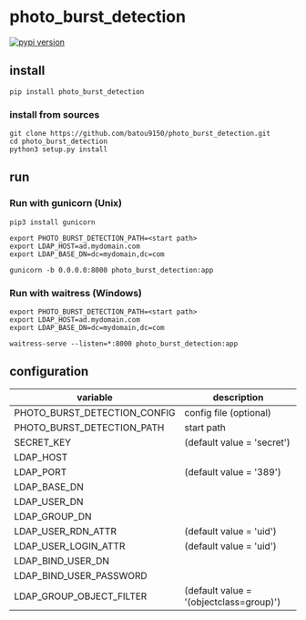 # photo_burst_detection

[![pypi version](https://img.shields.io/pypi/v/photo_burst_detection.svg)](https://pypi.org/project/photo_burst_detection/)

## install

```shell
pip install photo_burst_detection
```

### install from sources

```shell
git clone https://github.com/batou9150/photo_burst_detection.git
cd photo_burst_detection
python3 setup.py install
```

## run

### Run with gunicorn (Unix)

```shell
pip3 install gunicorn

export PHOTO_BURST_DETECTION_PATH=<start path>
export LDAP_HOST=ad.mydomain.com
export LDAP_BASE_DN=dc=mydomain,dc=com

gunicorn -b 0.0.0.0:8000 photo_burst_detection:app
```

### Run with waitress (Windows)

```shell
export PHOTO_BURST_DETECTION_PATH=<start path>
export LDAP_HOST=ad.mydomain.com
export LDAP_BASE_DN=dc=mydomain,dc=com

waitress-serve --listen=*:8000 photo_burst_detection:app
```

## configuration

| variable                     | description                             |
|------------------------------|-----------------------------------------|
| PHOTO_BURST_DETECTION_CONFIG | config file (optional)                  |
| PHOTO_BURST_DETECTION_PATH   | start path                              |
| SECRET_KEY                   | (default value = 'secret')              |
| LDAP_HOST                    |                                         |
| LDAP_PORT                    | (default value = '389')                 |
| LDAP_BASE_DN                 |                                         |
| LDAP_USER_DN                 |                                         |
| LDAP_GROUP_DN                |                                         |
| LDAP_USER_RDN_ATTR           | (default value = 'uid')                 |
| LDAP_USER_LOGIN_ATTR         | (default value = 'uid')                 |
| LDAP_BIND_USER_DN            |                                         |
| LDAP_BIND_USER_PASSWORD      |                                         |
| LDAP_GROUP_OBJECT_FILTER     | (default value = '(objectclass=group)') |
